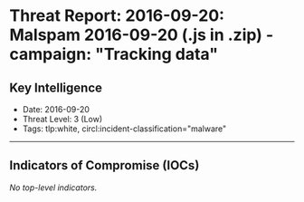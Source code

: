 # Threat Report: 2016-09-20: Malspam 2016-09-20 (.js in .zip) - campaign: "Tracking data"


## Key Intelligence
* Date: 2016-09-20
* Threat Level: 3 (Low)
* Tags: tlp:white, circl:incident-classification="malware"

---

## Indicators of Compromise (IOCs)
_No top-level indicators._
